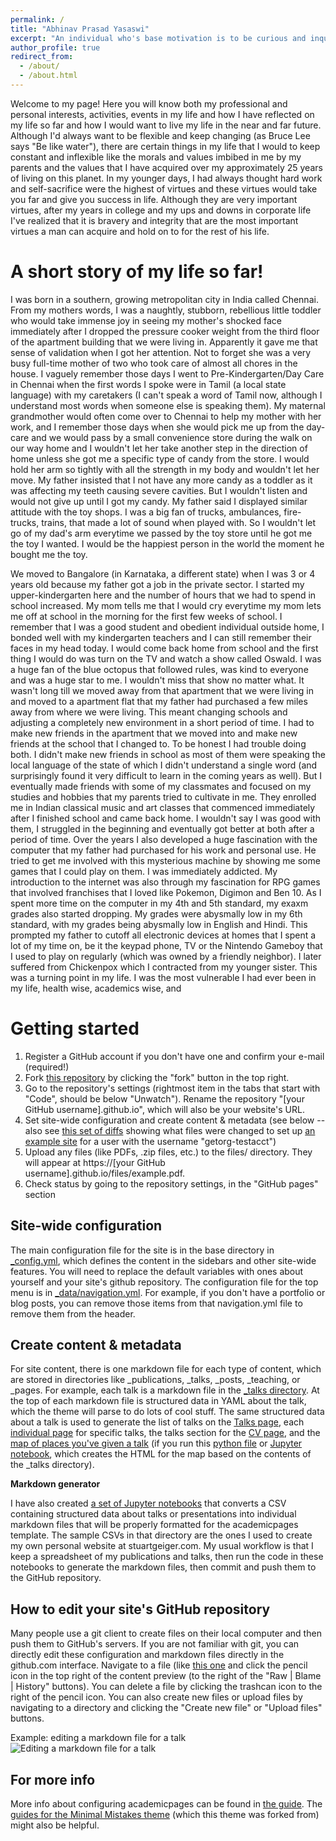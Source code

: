 ```yaml
---
permalink: /
title: "Abhinav Prasad Yasaswi"
excerpt: "An individual who's base motivation is to be curious and inquisitive about anything and everything interesting that is happenning in this world and someone that tries to constantly evolve to better himself!"
author_profile: true
redirect_from: 
  - /about/
  - /about.html
---
```


Welcome to my page! Here you will know both my professional and personal interests, activities, events in my life and how I have reflected on my life so far and how I would want to live my life in the near and far future. Although I'd always want to be flexible and keep changing (as Bruce Lee says "Be like water"), there are certain things in my life that I would to keep constant and inflexible like the morals and values imbibed in me by my parents and the values that I have acquired over my approximately 25 years of living on this planet. In my younger days, I had always thought hard work and self-sacrifice were the highest of virtues and these virtues would take you far and give you success in life. Although they are very important virtues, after my years in college and my ups and downs in corporate life I've realized that it is bravery and integrity that are the most important virtues a man can acquire and hold on to for the rest of his life. 



A short story of my life so far!
======
I was born in a southern, growing metropolitan city in India called Chennai. From my mothers words, I was a naughtly, stubborn, rebellious little toddler who would take immense joy in seeing my mother's shocked face immediately after I dropped the pressure cooker weight from the third floor of the apartment building that we were living in. Apparently it gave me that sense of validation when I got her attention. Not to forget she was a very busy full-time mother of two who took care of almost all chores in the house. I vaguely remember those days I went to Pre-Kindergarten/Day Care in Chennai when the first words I spoke were in Tamil (a local state language) with my caretakers (I can't speak a word of Tamil now, although I understand most words when someone else is speaking them). My maternal grandmother would often come over to Chennai to help my mother with her work, and I remember those days when she would pick me up from the day-care and we would pass by a small convenience store during the walk on our way home and I wouldn't let her take another step in the direction of home unless she got me a specific type of candy from the store. I would hold her arm so tightly with all the strength in my body and wouldn't let her move. My father insisted that I not have any more candy as a toddler as it was affecting my teeth causing severe cavities. But I wouldn't listen and would not give up until I got my candy. My father said I displayed similar attitude with the toy shops. I was a big fan of trucks, ambulances, fire-trucks, trains, that made a lot of sound when played with. So I wouldn't let go of my dad's arm everytime we passed by the toy store until he got me the toy I wanted. I would be the happiest person in the world the moment he bought me the toy. 

We moved to Bangalore (in Karnataka, a different state) when I was 3 or 4 years old because my father got a job in the private sector. I started my upper-kindergarten here and the number of hours that we had to spend in school increased. My mom tells me that I would cry everytime my mom lets me off at school in the morning for the first few weeks of school. I remember that I was a good student and obedient individual outside home, I bonded well with my kindergarten teachers and I can still remember their faces in my head today. I would come back home from school and the first thing I would do was turn on the TV and watch a show called Oswald. I was a huge fan of the blue octopus that followed rules, was kind to everyone and was a huge star to me. I wouldn't miss that show no matter what. It wasn't long till we moved away from that apartment that we were living in and moved to a apartment flat that my father had purchased a few miles away from where we were living. This meant changing schools and adjusting a completely new environment in a short period of time. I had to make new friends in the apartment that we moved into and make new friends at the school that I changed to. To be honest I had trouble doing both. I didn't make new friends in school as most of them were speaking the local language of the state of which I didn't understand a single word (and surprisingly found it very difficult to learn in the coming years as well). But I eventually made friends with some of my classmates and focused on my studies and hobbies that my parents tried to cultivate in me. They enrolled me in Indian classical music and art classes that commenced immediately after I finished school and came back home. I wouldn't say I was good with them, I struggled in the beginning and eventually got better at both after a period of time. Over the years I also developed a huge fascination with the computer that my father had purchased for his work and personal use. He tried to get me involved with this mysterious machine by showing me some games that I could play on them. I was immediately addicted. My introduction to the internet was also through my fascination for RPG games that involved franchises that I loved like Pokemon, Digimon and Ben 10. As I spent more time on the computer in my 4th and 5th standard, my exaxm grades also started dropping. My grades were abysmally low in my 6th standard, with my grades being abysmally low in English and Hindi. This prompted my father to cutoff all electronic devices at homes that I spent a lot of my time on, be it the keypad phone, TV or the Nintendo Gameboy that I used to play on regularly (which was owned by a friendly neighbor). I later suffered from Chickenpox which I contracted from my younger sister. This was a turning point in my life. I was the most vulnerable I had ever been in my life, health wise, academics wise, and 
 
Getting started
======
1. Register a GitHub account if you don't have one and confirm your e-mail (required!)
1. Fork [this repository](https://github.com/academicpages/academicpages.github.io) by clicking the "fork" button in the top right. 
1. Go to the repository's settings (rightmost item in the tabs that start with "Code", should be below "Unwatch"). Rename the repository "[your GitHub username].github.io", which will also be your website's URL.
1. Set site-wide configuration and create content & metadata (see below -- also see [this set of diffs](http://archive.is/3TPas) showing what files were changed to set up [an example site](https://getorg-testacct.github.io) for a user with the username "getorg-testacct")
1. Upload any files (like PDFs, .zip files, etc.) to the files/ directory. They will appear at https://[your GitHub username].github.io/files/example.pdf.  
1. Check status by going to the repository settings, in the "GitHub pages" section

Site-wide configuration
------
The main configuration file for the site is in the base directory in [_config.yml](https://github.com/academicpages/academicpages.github.io/blob/master/_config.yml), which defines the content in the sidebars and other site-wide features. You will need to replace the default variables with ones about yourself and your site's github repository. The configuration file for the top menu is in [_data/navigation.yml](https://github.com/academicpages/academicpages.github.io/blob/master/_data/navigation.yml). For example, if you don't have a portfolio or blog posts, you can remove those items from that navigation.yml file to remove them from the header. 

Create content & metadata
------
For site content, there is one markdown file for each type of content, which are stored in directories like _publications, _talks, _posts, _teaching, or _pages. For example, each talk is a markdown file in the [_talks directory](https://github.com/academicpages/academicpages.github.io/tree/master/_talks). At the top of each markdown file is structured data in YAML about the talk, which the theme will parse to do lots of cool stuff. The same structured data about a talk is used to generate the list of talks on the [Talks page](https://academicpages.github.io/talks), each [individual page](https://academicpages.github.io/talks/2012-03-01-talk-1) for specific talks, the talks section for the [CV page](https://academicpages.github.io/cv), and the [map of places you've given a talk](https://academicpages.github.io/talkmap.html) (if you run this [python file](https://github.com/academicpages/academicpages.github.io/blob/master/talkmap.py) or [Jupyter notebook](https://github.com/academicpages/academicpages.github.io/blob/master/talkmap.ipynb), which creates the HTML for the map based on the contents of the _talks directory).

**Markdown generator**

I have also created [a set of Jupyter notebooks](https://github.com/academicpages/academicpages.github.io/tree/master/markdown_generator
) that converts a CSV containing structured data about talks or presentations into individual markdown files that will be properly formatted for the academicpages template. The sample CSVs in that directory are the ones I used to create my own personal website at stuartgeiger.com. My usual workflow is that I keep a spreadsheet of my publications and talks, then run the code in these notebooks to generate the markdown files, then commit and push them to the GitHub repository.

How to edit your site's GitHub repository
------
Many people use a git client to create files on their local computer and then push them to GitHub's servers. If you are not familiar with git, you can directly edit these configuration and markdown files directly in the github.com interface. Navigate to a file (like [this one](https://github.com/academicpages/academicpages.github.io/blob/master/_talks/2012-03-01-talk-1.md) and click the pencil icon in the top right of the content preview (to the right of the "Raw | Blame | History" buttons). You can delete a file by clicking the trashcan icon to the right of the pencil icon. You can also create new files or upload files by navigating to a directory and clicking the "Create new file" or "Upload files" buttons. 

Example: editing a markdown file for a talk
![Editing a markdown file for a talk](/images/editing-talk.png)

For more info
------
More info about configuring academicpages can be found in [the guide](https://academicpages.github.io/markdown/). The [guides for the Minimal Mistakes theme](https://mmistakes.github.io/minimal-mistakes/docs/configuration/) (which this theme was forked from) might also be helpful.
